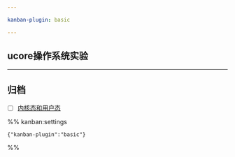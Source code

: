 ```yaml
---

kanban-plugin: basic

---
```


## ucore操作系统实验



***

## 归档

- [ ] [内核态和用户态](草稿/内核态和用户态.md)

%% kanban:settings
```
{"kanban-plugin":"basic"}
```
%%